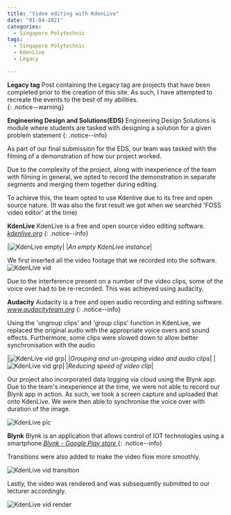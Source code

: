 ```yaml
---
title: "Video editing with KdenLive"
date: "01-04-2021"
categories:
  - Singapore Polytechnic
tags:
  - Singapore Polytechnic
  - KdenLive
  - Legacy

---
```


**Legacy tag** Post containing the Legacy tag are projects that have been completed prior to the creation of this site. As such, I have attempted to recreate the events to the best of my abilities.   
{: .notice--warning}

**Engineering Design and Solutions(EDS)** Engineering Design Solutions is module where students are tasked with designing a solution for a given problem statement
{: .notice--info}

As part of our final submission for the EDS, our team was tasked with the filming of a demonstration of how our project worked.

Due to the complexity of the project, along with inexperience of the team with filming in general, we opted to record the demonstration in separate segments and merging them together during editing. 

To achieve this, the team opted to use Kdenlive due to its free and open source nature. (It was also the first result we got when we searched 'FOSS video editor' at the time)

**KdenLive** KdenLive is a free and open source video editing software.
<cite><a href="https://kdenlive.org/en/about/">kdenlive.org</a></cite>
{: .notice--info}

|![KdenLive empty](/assets/images/sp-kdenlive/Kden_blank.png)|
|<em>An empty KdenLive instance</em>|

We first inserted all the video footage that we recorded into the software.
![KdenLive vid](/assets/images/sp-kdenlive/kden_vid_insert.png)

Due to the interference present on a number of the video clips, some of the voice over had to be re-recorded. This was achieved using audacity. 

**Audacity** Audacity is a free and open audio recording and editing software.
<cite><a href="https://www.audacityteam.org/">www.audacityteam.org</a></cite>
{: .notice--info}

Using the 'ungroup clips' and 'group clips' function in KdenLive, we replaced the original audio with the appropriate voice overs and sound effects. Furthermore, some clips were slowed down to allow better synchronisation with the audio

|![KdenLive vid grp](/assets/images/sp-kdenlive/kden_vid_groups.png)|
|<em>Grouping and un-grouping video and audio clips</em>|
|![KdenLive vid grp](/assets/images/sp-kdenlive/kden_vid_speed.png)|
|<em>Reducing speed of video clip</em>|

Our project also incorporated data logging via cloud using the Blynk app. Due to the team's inexperience at the time, we were not able to record our Blynk app in action. As such, we took a screen capture and uploaded that onto KdenLive. We were then able to synchronise the voice over with duration of the image.

![KdenLive pic](/assets/images/sp-kdenlive/kden_pic_blynk.png)

**Blynk** Blynk is an application that allows control of IOT technologies using a smartphone
<cite><a href="https://play.google.com/store/apps/details?id=cc.blynk&hl=en&gl=US">Blynk - Google Play store </a>
</cite>
{: .notice--info}

Transitions were also added to make the video flow more smoothly.

![KdenLive vid transition](/assets/images/sp-kdenlive/kden_vid_transition.png)

Lastly, the video was rendered and was subsequently submitted to our lecturer accordingly.

![KdenLive vid render](/assets/images/sp-kdenlive/kden_vid_render.png)
